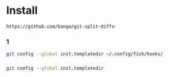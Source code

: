 # Install

```
https://github.com/banga/git-split-diffs
```

### 1

```bash
git config --global init.templatedir ~/.config/fish/hooks/
```

###

```bash
git config --global init.templatedir
```
